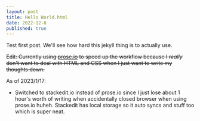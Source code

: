 ```yaml
---
layout: post
title: Hello World.html
date: 2022-12-8
published: true
---
```


Test first post.
We'll see how hard this jekyll thing is to actually use.


~~Edit: Currently using [prose.io](https://github.com/prose/prose) to speed up the workflow because I _really_ don't want to deal with HTML and CSS when I just want to write my thoughts down.~~

As of 2023/1/17:
- Switched to stackedit.io instead of prose.io since I just lose about 1 hour's worth of writing when accidentally closed browser when using prose.io huheh. Stackedit has local storage so it auto syncs and stuff too which is super neat.

<!--stackedit_data:
eyJoaXN0b3J5IjpbLTI4ODA4OTkzNl19
-->